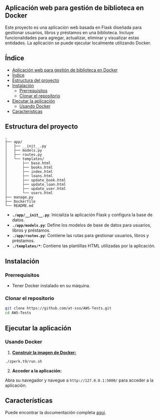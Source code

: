 ## Aplicación web para gestión de biblioteca en Docker

Este proyecto es una aplicación web basada en Flask diseñada para gestionar usuarios, libros y préstamos en una biblioteca. Incluye funcionalidades para agregar, actualizar, eliminar y visualizar estas entidades. La aplicación se puede ejecutar localmente utilizando Docker.

## Índice

- [Aplicación web para gestión de biblioteca en Docker](#aplicación-web-para-gestión-de-biblioteca-en-docker)
- [Índice](#índice)
- [Estructura del proyecto](#estructura-del-proyecto)
- [Instalación](#instalación)
    - [Prerrequisitos](#prerrequisitos)
    - [Clonar el repositorio](#clonar-el-repositorio)
- [Ejecutar la aplicación](#ejecutar-la-aplicación)
    - [Usando Docker](#usando-docker)
- [Características](#características)

## Estructura del proyecto

```
.
├── app/
│   ├── __init__.py
│   ├── models.py
│   ├── routes.py
│   └── templates/
│       ├── base.html
│       ├── books.html
│       ├── index.html
│       ├── loans.html
│       ├── update_book.html
│       ├── update_loan.html
│       ├── update_user.html
│       └── users.html
├── manage.py
├── Dockerfile
└── README.md
```

- **`./app/__init__.py`**: Inicializa la aplicación Flask y configura la base de datos.
- **`./app/models.py`**: Define los modelos de base de datos para usuarios, libros y préstamos.
- **`./app/routes.py`**: Contiene las rutas para gestionar usuarios, libros y préstamos.
- **`./templates/*`**: Contiene las plantillas HTML utilizadas por la aplicación.

## Instalación

### Prerrequisitos

- Tener Docker instalado en su máquina.

### Clonar el repositorio

```bash
git clone https://github.com/at-sso/AWS-Tests.git
cd AWS-Tests
```

## Ejecutar la aplicación

### Usando Docker

1. [**Construir la imagen de Docker:**](run.sh)

```bash
./zperk.t9/run.sh
```

2. **Acceder a la aplicación:**

Abra su navegador y navegue a `http://127.0.0.1:5000/` para acceder a la aplicación.

## Características

Puede encontrar la documentación completa [aquí](../zperk.t4/readme.md).
